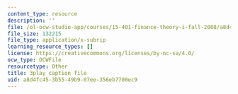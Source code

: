 ```yaml
---
content_type: resource
description: ''
file: /ol-ocw-studio-app/courses/15-401-finance-theory-i-fall-2008/a8d4fc453b5549b907ee356eb7700ec9_AtT59jxU9es.srt
file_size: 132215
file_type: application/x-subrip
learning_resource_types: []
license: https://creativecommons.org/licenses/by-nc-sa/4.0/
ocw_type: OCWFile
resourcetype: Other
title: 3play caption file
uid: a8d4fc45-3b55-49b9-07ee-356eb7700ec9
---
```


